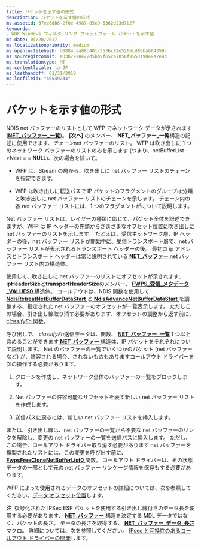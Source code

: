 ```yaml
---
title: パケットを示す値の形式
description: パケットを示す値の形式
ms.assetid: 37ee6db6-2f0e-4987-85e9-5362d23d7b27
keywords:
- WDK Windows フィルタ リング プラットフォーム パケットを示す値
ms.date: 04/20/2017
ms.localizationpriority: medium
ms.openlocfilehash: b0884caa88b401c5536c82e5266cd86bab04359c
ms.sourcegitcommit: a33b7978e22d5bb9f65ca7056f955319049a2e4c
ms.translationtype: MT
ms.contentlocale: ja-JP
ms.lasthandoff: 01/31/2019
ms.locfileid: "56549234"
---
```

# <a name="packet-indication-format"></a>パケットを示す値の形式


NDIS net バッファーのリストとして WFP でネットワーク データが示されます ([**NET\_バッファー\_一覧**](https://msdn.microsoft.com/library/windows/hardware/ff568388))。 **[次へ]** のメンバー、 **NET\_バッファー\_一覧**構造の記述に使用できます、*チェーン*net バッファーのリスト。 WFP は吹き出しに 1 つのネットワーク バッファーのリストのみを示します (つまり、netBufferList -&gt;Next = = **NULL**)、次の場合を除いて。

-   WFP は、Stream の層から、吹き出しに net バッファー リストのチェーンを指定できます。

-   WFP は吹き出しに転送パスで IP パケットのフラグメントのグループは分類と吹き出しに net バッファー リストのチェーンを示します。 チェーン内の各 net バッファー リストには、1 つのフラグメントがについて説明します。

Net バッファー リストは、レイヤーの種類に応じて、パケット全体を記述できますが、WFP は IP ヘッダーの先頭からさまざまなオフセット位置に吹き出しに net バッファーのリストを示します。 たとえば、受信ネットワーク層、IP ヘッダーの後、net バッファー リストが開始中に、受信トランスポート層で、net バッファー リストが表示されるトランスポート ヘッダーの後。 最初の ip アドレスとトランスポート ヘッダーは常に説明されている[ **NET\_バッファー** ](https://msdn.microsoft.com/library/windows/hardware/ff568376) net バッファー リスト内の構造体。

使用して、吹き出しに net バッファーのリストにオフセットが示されます、 **ipHeaderSize**と**transportHeaderSize**のメンバー、 [ **FWPS\_受信\_メタデータ\_VALUES0** ](https://msdn.microsoft.com/library/windows/hardware/ff552397)構造体。 コールアウトは、NDIS 関数を使用して[ **NdisRetreatNetBufferDataStart** ](https://msdn.microsoft.com/library/windows/hardware/ff564527)と[ **NdisAdvanceNetBufferDataStart** ](https://msdn.microsoft.com/library/windows/hardware/ff560703)を調整する、指定された net バッファーのオフセットが一覧表示します。 ただしこの場合、引き出し線取り消す必要があります、オフセットの調整から返す前に、 [ *classifyFn* ](https://msdn.microsoft.com/library/windows/hardware/ff544890)関数。

呼び出しで、 *classifyFn*送信データは、関数、 [ **NET\_バッファー\_一覧**](https://msdn.microsoft.com/library/windows/hardware/ff568388) 1 つ以上含めることができます[ **NET\_バッファー** ](https://msdn.microsoft.com/library/windows/hardware/ff568376)構造体、IP パケットをそれぞれについて説明します。 Net のバッファーの一覧でいくつかのパケット (net バッファーなど) が、許容される場合、されないものもありますコールアウト ドライバーを次の操作する必要があります。

1.  クローンを作成し、ネットワーク全体のバッファーの一覧をブロックします。

2.  Net バッファーの許容可能なサブセットを表す新しい net バッファー リストを作成します。

3.  送信パスに戻るには、新しい net バッファー リストを挿入します。

または、引き出し線は、net バッファーの一覧から不要な net バッファーのリンクを解除し、変更の net バッファーの一覧を送信パスに挿入します。 ただし、この場合、コールアウト ドライバー取り消す必要があります net バッファーを複製されたリストには、この変更を呼び出す前に、 [ **FwpsFreeCloneNetBufferList0** ](https://msdn.microsoft.com/library/windows/hardware/ff551170)関数。 コールアウト ドライバーは、その状態データの一部として元の net バッファー リンケージ情報を保存もする必要があります。

WFP によって使用されるデータのオフセットの詳細については、次を参照してください。[データ オフセット位置](https://msdn.microsoft.com/library/windows/hardware/ff546324)します。

**注**  復号化された IPSec ESP パケットを使用する引き出し線付きのデータ長を使用する必要があります、 [ **NET\_バッファー** ](https://msdn.microsoft.com/library/windows/hardware/ff568376)構造を決定する MDL データではなく、パケットの長さ。 データの長さを取得する、 [ **NET\_バッファー\_データ\_長さ**](https://msdn.microsoft.com/library/windows/hardware/ff568382)マクロ。 詳細については、次を参照してください。 [IPsec と互換性のあるコールアウト ドライバーの開発](developing-ipsec-compatible-callout-drivers.md)します。

 

 

 





